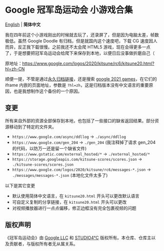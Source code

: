 # Google 冠军岛运动会 小游戏合集

[English](README-en.md) | **简体中文**

我在四年前这个小游戏刚出的时候就去玩了，还录屏了，但是因为电脑太差，帧数极低。虽然 Google Doodle 有归档，但是就国内这个速度吧，下载 CG 速度因人而异，反正我下载很慢。之前我还不太会爬 HTML5 游戏，现在会得更多一点了，于是想要把冠军岛运动会给爬下来保存到本地，以便日后没事做折磨自己（

原地址：https://www.google.com/logos/2020/kitsune/rc6/kitsune20.html?hl=zh-CN

顺便一提，不管是通过[永久归档链接](https://doodles.google/doodle/doodle-champion-island-games-begin/)，还是搜索 [google 2021 games](https://www.google.com/search?q=google+2021+game)，在它们的 iframe 内嵌的页面地址，参数是 `?hl=zh`，这是归档版本没有中文语言的重要原因，也是我想制作这个备份的一个原因。

## 变更

所有来自外部的资源全部保存到本地，也包括了一些接口的缺省返回结果。部分资源移动到了特定的文件夹。
+ `https://www.google.com/async/ddllog` -> `./async/ddllog`
+ `https://www.google.com/gen_204` -> `./gen_204` (我注释掉了请求 gen_204 的代码，以防万一还是留一个缺省文件)
+ `https://www.gstatic.com/external_hosted/*` -> `./external_hosted/*`
+ `https://storage.googleapis.com/kitsune-scores/scores.json` -> `./kitsune-scores/scores.json`
+ `https://www.google.com/logos/2020/kitsune/rc6/messages-*.json` -> `./messages/messages-*.json` (本地化文件太多了)

以下是其它变更
+ 默认使用简体中文语言，在 `kitsune20.html` 开头可以更改默认语言
+ 可自定义复制的分享链接，在 `kitsune20.html` 开头可以更改
+ 对视频播放器进行一点点偏移，修正边框没有完全包裹视频的问题

## 版权声明

《冠军岛运动会》由 [Google LLC](https://www.google.com/) 和 [STUDIO4°C](https://www.studio4c.co.jp/) 版权所有。本仓库、仓库主以及贡献者，与版权所有者无从属关系。
